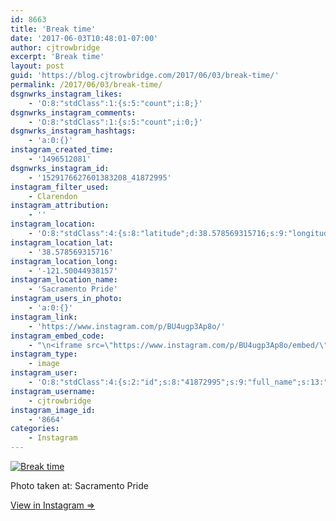```yaml
---
id: 8663
title: 'Break time'
date: '2017-06-03T10:48:01-07:00'
author: cjtrowbridge
excerpt: 'Break time'
layout: post
guid: 'https://blog.cjtrowbridge.com/2017/06/03/break-time/'
permalink: /2017/06/03/break-time/
dsgnwrks_instagram_likes:
    - 'O:8:"stdClass":1:{s:5:"count";i:8;}'
dsgnwrks_instagram_comments:
    - 'O:8:"stdClass":1:{s:5:"count";i:0;}'
dsgnwrks_instagram_hashtags:
    - 'a:0:{}'
instagram_created_time:
    - '1496512081'
dsgnwrks_instagram_id:
    - '1529176627601383208_41872995'
instagram_filter_used:
    - Clarendon
instagram_attribution:
    - ''
instagram_location:
    - 'O:8:"stdClass":4:{s:8:"latitude";d:38.578569315716;s:9:"longitude";d:-121.50044938157;s:4:"name";s:16:"Sacramento Pride";s:2:"id";i:303982494;}'
instagram_location_lat:
    - '38.578569315716'
instagram_location_long:
    - '-121.50044938157'
instagram_location_name:
    - 'Sacramento Pride'
instagram_users_in_photo:
    - 'a:0:{}'
instagram_link:
    - 'https://www.instagram.com/p/BU4ugp3Ap8o/'
instagram_embed_code:
    - "\n<iframe src=\"https://www.instagram.com/p/BU4ugp3Ap8o/embed/\" width=\"612\" height=\"710\" frameborder=\"0\" scrolling=\"no\" allowtransparency=\"true\" class=\"insta-image-embed\"></iframe>\n"
instagram_type:
    - image
instagram_user:
    - 'O:8:"stdClass":4:{s:2:"id";s:8:"41872995";s:9:"full_name";s:13:"CJ Trowbridge";s:15:"profile_picture";s:96:"https://scontent.cdninstagram.com/t51.2885-19/s150x150/13724650_1188772791164794_142557231_a.jpg";s:8:"username";s:12:"cjtrowbridge";}'
instagram_username:
    - cjtrowbridge
instagram_image_id:
    - '8664'
categories:
    - Instagram
---
```


[![Break time](https://blog.cjtrowbridge.com/wp-content/uploads/2017/06/1496512081-1-1.jpg)](https://www.instagram.com/p/BU4ugp3Ap8o/)

Photo taken at: Sacramento Pride

[View in Instagram ⇒](https://www.instagram.com/p/BU4ugp3Ap8o/)
